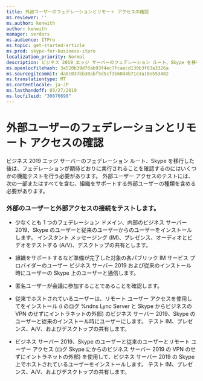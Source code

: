 ```yaml
---
title: 外部ユーザーのフェデレーションとリモート アクセスの確認
ms.reviewer: ''
ms.author: kenwith
author: kenwith
manager: serdars
ms.audience: ITPro
ms.topic: get-started-article
ms.prod: skype-for-business-itpro
localization_priority: Normal
description: ビジネス 2019 エッジ サーバーのフェデレーション ルート、Skype を移行した後は、フェデレーションが期待どおりに実行されることを確認するのにはいくつかの機能テストを行う必要があります。 外部ユーザー アクセスのテストには、次の一部またはすべてを含む、組織をサポートする外部ユーザーの種類を含める必要があります。
ms.openlocfilehash: 3a520b39d76ab93f4ec7fcaacd139b3f83a3326a
ms.sourcegitcommit: da8c037bb30abf5d5cf3b60d4b71e3a10e553402
ms.translationtype: MT
ms.contentlocale: ja-JP
ms.lasthandoff: 03/27/2019
ms.locfileid: "30876698"
---
```

# <a name="verify-federation-and-remote-access-for-external-users"></a>外部ユーザーのフェデレーションとリモート アクセスの確認

ビジネス 2019 エッジ サーバーのフェデレーション ルート、Skype を移行した後は、フェデレーションが期待どおりに実行されることを確認するのにはいくつかの機能テストを行う必要があります。 外部ユーザー アクセスのテストには、次の一部またはすべてを含む、組織をサポートする外部ユーザーの種類を含める必要があります。
  
### <a name="test-connectivity-of-external-users-and-external-access"></a>外部のユーザーと外部アクセスの接続をテストします。

- 少なくとも 1 つのフェデレーション ドメイン、内部のビジネス サーバー 2019、Skype のユーザーと従来のユーザーからのユーザーをインストールします。 インスタント メッセージング (IM)、プレゼンス、オーディオとビデオをテストする (A/V)、デスクトップの共有とします。
    
- 組織をサポートするなど準備が完了した対象の各パブリック IM サービス プロバイダーのユーザー ビジネス サーバー 2019 および従来のインストール時にユーザーの Skype 上のユーザーと通信します。 
    
- 匿名ユーザーが会議に参加することであることを確認します。
    
- 従来でホストされているユーザーは、リモート ユーザー アクセスを使用してをインストール (i のログ %ndns Lync Server と Skype からビジネスの VPN のせずにイントラネットの外部) のビジネス サーバー 2019、Skype のユーザーと従来のインストール時にユーザーにします。 テスト IM、プレゼンス、A/V、およびデスクトップの共有します。
    
- ビジネス サーバー 2019、Skype のユーザーと従来のユーザーとリモート ユーザー アクセス (ログ Skype にからのビジネス サーバー 2019 の VPN のせずにイントラネットの外部) を使用して、ビジネス サーバー 2019 の Skype 上でホストされているユーザーをインストールします。 テスト IM、プレゼンス、A/V、およびデスクトップの共有します。
    

